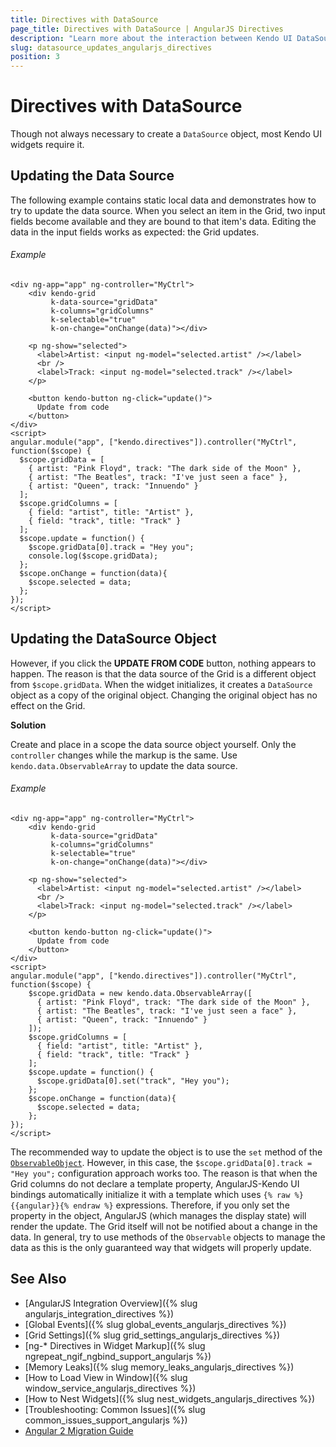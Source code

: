 ```yaml
---
title: Directives with DataSource
page_title: Directives with DataSource | AngularJS Directives
description: "Learn more about the interaction between Kendo UI DataSource and AngularJS scope to take full advantage of AngularJS integration into Kendo UI controls."
slug: datasource_updates_angularjs_directives
position: 3
---
```


# Directives with DataSource

Though not always necessary to create a `DataSource` object, most Kendo UI widgets require it.

## Updating the Data Source

The following example contains static local data and demonstrates how to try to update the data source. When you select an item in the Grid, two input fields become available and they are bound to that item's data. Editing the data in the input fields works as expected: the Grid updates.

###### Example

```dojo
<div ng-app="app" ng-controller="MyCtrl">
    <div kendo-grid
         k-data-source="gridData"
         k-columns="gridColumns"
         k-selectable="true"
         k-on-change="onChange(data)"></div>

    <p ng-show="selected">
      <label>Artist: <input ng-model="selected.artist" /></label>
      <br />
      <label>Track: <input ng-model="selected.track" /></label>
    </p>

    <button kendo-button ng-click="update()">
      Update from code
    </button>
</div>
<script>
angular.module("app", ["kendo.directives"]).controller("MyCtrl", function($scope) {
  $scope.gridData = [
    { artist: "Pink Floyd", track: "The dark side of the Moon" },
    { artist: "The Beatles", track: "I've just seen a face" },
    { artist: "Queen", track: "Innuendo" }
  ];
  $scope.gridColumns = [
    { field: "artist", title: "Artist" },
    { field: "track", title: "Track" }
  ];
  $scope.update = function() {
    $scope.gridData[0].track = "Hey you";
    console.log($scope.gridData);
  };
  $scope.onChange = function(data){
    $scope.selected = data;
  };
});
</script>
```

## Updating the DataSource Object

However, if you click the **UPDATE FROM CODE** button, nothing appears to happen. The reason is that the data source of the Grid is a different object from `$scope.gridData`. When the widget initializes, it creates a `DataSource` object as a copy of the original object. Changing the original object has no effect on the Grid.

**Solution**

Create and place in a scope the data source object yourself. Only the `controller` changes while the markup is the same. Use `kendo.data.ObservableArray` to update the data source.

###### Example  

```dojo
<div ng-app="app" ng-controller="MyCtrl">
    <div kendo-grid
         k-data-source="gridData"
         k-columns="gridColumns"
         k-selectable="true"
         k-on-change="onChange(data)"></div>

    <p ng-show="selected">
      <label>Artist: <input ng-model="selected.artist" /></label>
      <br />
      <label>Track: <input ng-model="selected.track" /></label>
    </p>

    <button kendo-button ng-click="update()">
      Update from code
    </button>
</div>
<script>
angular.module("app", ["kendo.directives"]).controller("MyCtrl", function($scope) {
    $scope.gridData = new kendo.data.ObservableArray([
      { artist: "Pink Floyd", track: "The dark side of the Moon" },
      { artist: "The Beatles", track: "I've just seen a face" },
      { artist: "Queen", track: "Innuendo" }
    ]);
    $scope.gridColumns = [
      { field: "artist", title: "Artist" },
      { field: "track", title: "Track" }
    ];
    $scope.update = function() {
      $scope.gridData[0].set("track", "Hey you");
    };
    $scope.onChange = function(data){
      $scope.selected = data;
    };
});
</script>
```

The recommended way to update the object is to use the `set` method of the [`ObservableObject`](/api/javascript/data/observableobject). However, in this case, the `$scope.gridData[0].track = "Hey you";` configuration approach works too. The reason is that when the Grid columns do not declare a template property, AngularJS-Kendo UI bindings automatically initialize it with a template which uses `{% raw %}{{angular}}{% endraw %}` expressions. Therefore, if you only set the property in the object, AngularJS (which manages the display state) will render the update. The Grid itself will not be notified about a change in the data. In general, try to use methods of the `Observable` objects to manage the data as this is the only guaranteed way that widgets will properly update.

## See Also

* [AngularJS Integration Overview]({% slug angularjs_integration_directives %})
* [Global Events]({% slug global_events_angularjs_directives %})
* [Grid Settings]({% slug grid_settings_angularjs_directives %})
* [ng-* Directives in Widget Markup]({% slug ngrepeat_ngif_ngbind_support_angularjs %})
* [Memory Leaks]({% slug memory_leaks_angularjs_directives %})
* [How to Load View in Window]({% slug window_service_angularjs_directives %})
* [How to Nest Widgets]({% slug nest_widgets_angularjs_directives %})
* [Troubleshooting: Common Issues]({% slug common_issues_support_angularjs %})
* [Angular 2 Migration Guide](http://ngmigrate.telerik.com/)
